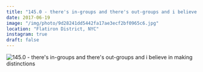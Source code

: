 ```yaml
---
title: "145.0 - there's in-groups and there's out-groups and i believe in making distinctions"
date: 2017-06-19
image: "/img/photo/9d28241dd5442fa17ae3ecf2bf0965c6.jpg"
location: "Flatiron District, NYC"
instagram: true
draft: false
---
```


![145.0 - there's in-groups and there's out-groups and i believe in making distinctions](/img/photo/9d28241dd5442fa17ae3ecf2bf0965c6.jpg)

